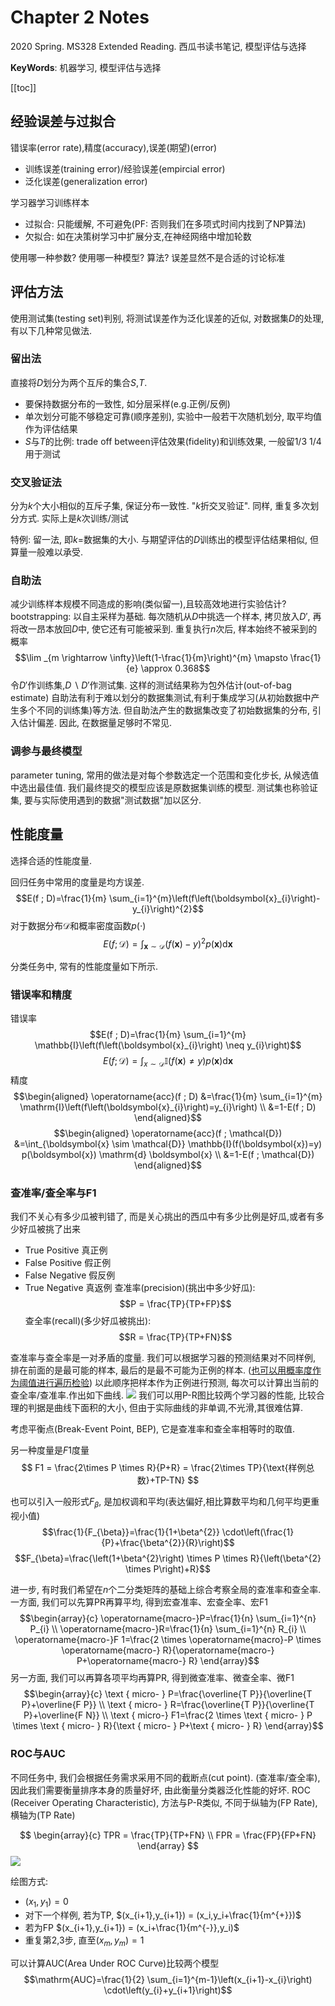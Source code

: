 # Chapter 2 Notes

<!-----
title: 【机器学习(西瓜书)】Chapter 2 Notes
url: ml-ch2
date: 2020-03-11 23:40:42
tags: 
- Machine Learning
- Big Data Analysis

categories: 
- Courses

----->

2020 Spring. MS328 Extended Reading. 西瓜书读书笔记, 模型评估与选择 

**KeyWords**: 机器学习, 模型评估与选择

<!--more-->

[[toc]]

## 经验误差与过拟合

错误率(error rate),精度(accuracy),误差(期望)(error)
- 训练误差(training error)/经验误差(empircial error)
- 泛化误差(generalization error)

学习器学习训练样本
- 过拟合: 只能缓解, 不可避免(PF: 否则我们在多项式时间内找到了NP算法)
- 欠拟合: 如在决策树学习中扩展分支,在神经网络中增加轮数

使用哪一种参数? 使用哪一种模型? 算法? 误差显然不是合适的讨论标准


## 评估方法

使用测试集(testing set)判别, 将测试误差作为泛化误差的近似, 对数据集$D$的处理, 有以下几种常见做法.

### 留出法

直接将$D$划分为两个互斥的集合$S$,$T$.
- 要保持数据分布的一致性, 如分层采样(e.g.正例/反例)
- 单次划分可能不够稳定可靠(顺序差别), 实验中一般若干次随机划分, 取平均值作为评估结果
- $S$与$T$的比例: trade off between评估效果(fidelity)和训练效果, 一般留$1/3~1/4$用于测试

### 交叉验证法

分为$k$个大小相似的互斥子集, 保证分布一致性. "$k$折交叉验证".
同样, 重复多次划分方式. 实际上是$k$次训练/测试

特例: 留一法, 即$k=$数据集的大小. 与期望评估的$D$训练出的模型评估结果相似, 但算量一般难以承受.

### 自助法
减少训练样本规模不同造成的影响(类似留一),且较高效地进行实验估计?
bootstrapping: 以自主采样为基础. 每次随机从$D$中挑选一个样本, 拷贝放入$D'$, 再将改一昂本放回$D$中, 使它还有可能被采到. 重复执行$n$次后, 样本始终不被采到的概率
$$\lim _{m \rightarrow \infty}\left(1-\frac{1}{m}\right)^{m} \mapsto \frac{1}{e} \approx 0.368$$
令$D'$作训练集,$D \backslash  D'$作测试集. 这样的测试结果称为包外估计(out-of-bag estimate)
自助法有利于难以划分的数据集测试,有利于集成学习(从初始数据中产生多个不同的训练集)等方法. 但自助法产生的数据集改变了初始数据集的分布, 引入估计偏差. 因此, 在数据量足够时不常见.

### 调参与最终模型
parameter tuning, 常用的做法是对每个参数选定一个范围和变化步长, 从候选值中选出最佳值.
我们最终提交的模型应该是原数据集训练的模型.
测试集也称验证集, 要与实际使用遇到的数据"测试数据"加以区分.

## 性能度量

选择合适的性能度量.

回归任务中常用的度量是均方误差.
$$E(f ; D)=\frac{1}{m} \sum_{i=1}^{m}\left(f\left(\boldsymbol{x}_{i}\right)-y_{i}\right)^{2}$$
对于数据分布$\mathcal{D}$和概率密度函数$p(\cdot )$
$$E(f ; \mathcal{D})=\int_{\boldsymbol{x} \sim \mathcal{D}}(f(\boldsymbol{x})-y)^{2} p(\boldsymbol{x}) \mathrm{d} \boldsymbol{x}$$

分类任务中, 常有的性能度量如下所示.

### 错误率和精度

错误率
$$E(f ; D)=\frac{1}{m} \sum_{i=1}^{m} \mathbb{I}\left(f\left(\boldsymbol{x}_{i}\right) \neq y_{i}\right)$$
$$E(f ; \mathcal{D})=\int_{x \sim \mathcal{D}} \mathbb{I}(f(\boldsymbol{x}) \neq y) p(\boldsymbol{x}) \mathrm{d} \boldsymbol{x}$$
精度
$$\begin{aligned}
\operatorname{acc}(f ; D) &=\frac{1}{m} \sum_{i=1}^{m} \mathrm{I}\left(f\left(\boldsymbol{x}_{i}\right)=y_{i}\right) \\
&=1-E(f ; D)
\end{aligned}$$
$$\begin{aligned}
\operatorname{acc}(f ; \mathcal{D}) &=\int_{\boldsymbol{x} \sim \mathcal{D}} \mathbb{I}(f(\boldsymbol{x})=y) p(\boldsymbol{x}) \mathrm{d} \boldsymbol{x} \\
&=1-E(f ; \mathcal{D})
\end{aligned}$$

### 查准率/查全率与F1
我们不关心有多少瓜被判错了, 而是关心挑出的西瓜中有多少比例是好瓜,或者有多少好瓜被挑了出来
- True Positive 真正例
- False Positive 假正例
- False Negative 假反例
- True Negative 真返例
查准率(precision)(挑出中多少好瓜):
$$P = \frac{TP}{TP+FP}$$
查全率(recall)(多少好瓜被挑出):
$$R = \frac{TP}{TP+FN}$$

查准率与查全率是一对矛盾的度量. 我们可以根据学习器的预测结果对不同样例, 排在前面的是最可能的样本, 最后的是最不可能为正例的样本. ([也可以用概率度作为阈值进行遍历检验](https://blog.csdn.net/teminusign/article/details/51982877)) 以此顺序把样本作为正例进行预测, 每次可以计算出当前的查全率/查准率.作出如下曲线.
![ ](img/0311-1.png)
我们可以用P-R图比较两个学习器的性能, 比较合理的判据是曲线下面积的大小, 但由于实际曲线的非单调,不光滑,其很难估算.

考虑平衡点(Break-Event Point, BEP), 它是查准率和查全率相等时的取值.

另一种度量是$F1$度量
$$
F1 = \frac{2\times P \times R}{P+R} = \frac{2\times TP}{\text{样例总数}+TP-TN}
$$

也可以引入一般形式$F_{\beta}$, 是加权调和平均(表达偏好,相比算数平均和几何平均更重视小值)
$$\frac{1}{F_{\beta}}=\frac{1}{1+\beta^{2}} \cdot\left(\frac{1}{P}+\frac{\beta^{2}}{R}\right)$$
$$F_{\beta}=\frac{\left(1+\beta^{2}\right) \times P \times R}{\left(\beta^{2} \times P\right)+R}$$

进一步, 有时我们希望在$n$个二分类矩阵的基础上综合考察全局的查准率和查全率. 一方面, 我们可以先算PR再算平均, 得到宏查准率、宏查全率、宏F1
$$\begin{array}{c}
\operatorname{macro-}P=\frac{1}{n} \sum_{i=1}^{n} P_{i} \\
\operatorname{macro-}R=\frac{1}{n} \sum_{i=1}^{n} R_{i} \\
\operatorname{macro-}F 1=\frac{2 \times \operatorname{macro}-P \times \operatorname{macro-} R}{\operatorname{macro-} P+\operatorname{macro-} R}
\end{array}$$
另一方面, 我们可以再算各项平均再算PR, 得到微查准率、微查全率、微F1
$$\begin{array}{c}
\text { micro- } P=\frac{\overline{T P}}{\overline{T P}+\overline{F P}} \\
\text { micro- } R=\frac{\overline{T P}}{\overline{T P}+\overline{F N}} \\
\text { micro-} F1=\frac{2 \times \text { micro- } P \times \text { micro- } R}{\text { micro- } P+\text { micro- } R}
\end{array}$$

### ROC与AUC

不同任务中, 我们会根据任务需求采用不同的截断点(cut point). (查准率/查全率), 因此我们需要衡量排序本身的质量好坏, 由此衡量分类器泛化性能的好坏.
ROC (Receiver Operating Characteristic), 方法与P-R类似, 不同于纵轴为(FP Rate), 横轴为(TP Rate)

$$
\begin{array}{c}
  TPR = \frac{TP}{TP+FN} \\
  FPR = \frac{FP}{FP+FN} 
\end{array}
$$
![](./img/0311-2.png)

绘图方式:
- $(x_1,y_1) = 0$
- 对下一个样例, 若为TP, $(x_{i+1},y_{i+1}) = (x_i,y_i+\frac{1}{m^{+}})$
- 若为FP $(x_{i+1},y_{i+1}) = (x_i+\frac{1}{m^{-}},y_i)$
- 重复第2,3步, 直至$(x_m,y_m) = 1$

可以计算AUC(Area Under ROC Curve)比较两个模型
$$\mathrm{AUC}=\frac{1}{2} \sum_{i=1}^{m-1}\left(x_{i+1}-x_{i}\right) \cdot\left(y_{i}+y_{i+1}\right)$$

